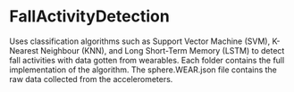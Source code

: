 # FallActivityDetection
Uses classification algorithms such as Support Vector Machine (SVM), K-Nearest Neighbour (KNN), and Long Short-Term Memory (LSTM) to detect fall activities with data gotten from wearables. Each folder contains the full implementation of the algorithm. The sphere.WEAR.json file contains the raw data collected from the accelerometers.


